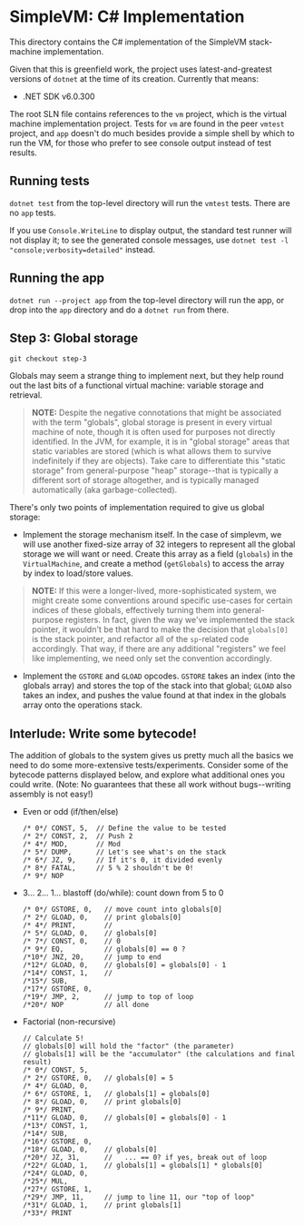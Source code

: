 # SimpleVM: C# Implementation
This directory contains the C# implementation of the SimpleVM stack-machine implementation.

Given that this is greenfield work, the project uses latest-and-greatest versions of `dotnet` at the time of its creation. Currently that means:

* .NET SDK v6.0.300

The root SLN file contains references to the `vm` project, which is the virtual machine implementation project. Tests for `vm` are found in the peer `vmtest` project, and `app` doesn't do much besides provide a simple shell by which to run the VM, for those who prefer to see console output instead of test results.

## Running tests
`dotnet test` from the top-level directory will run the `vmtest` tests. There are no `app` tests.

If you use `Console.WriteLine` to display output, the standard test runner will not display it; to see the generated console messages, use `dotnet test -l "console;verbosity=detailed"` instead.

## Running the app
`dotnet run --project app` from the top-level directory will run the app, or drop into the `app` directory and do a `dotnet run` from there.

## Step 3: Global storage
`git checkout step-3`

Globals may seem a strange thing to implement next, but they help round out the last bits of a functional virtual machine: variable storage and retrieval.

> **NOTE:** Despite the negative connotations that might be associated with the term "globals", global storage is present in every virtual machine of note, though it is often used for purposes not directly identified. In the JVM, for example, it is in "global storage" areas that static variables are stored (which is what allows them to survive indefinitely if they are objects). Take care to differentiate this "static storage" from general-purpose "heap" storage--that is typically a different sort of storage altogether, and is typically managed automatically (aka garbage-collected).

There's only two points of implementation required to give us global storage:

* Implement the storage mechanism itself. In the case of simplevm, we will use another fixed-size array of 32 integers to represent all the global storage we will want or need. Create this array as a field (`globals`) in the `VirtualMachine`, and create a method (`getGlobals`) to access the array by index to load/store values.

> **NOTE:** If this were a longer-lived, more-sophisticated system, we might create some conventions around specific use-cases for certain indices of these globals, effectively turning them into general-purpose registers. In fact, given the way we've implemented the stack pointer, it wouldn't be that hard to make the decision that `globals[0]` is the stack pointer, and refactor all of the `sp`-related code accordingly. That way, if there are any additional "registers" we feel like implementing, we need only set the convention accordingly.

* Implement the `GSTORE` and `GLOAD` opcodes. `GSTORE` takes an index (into the globals array) and stores the top of the stack into that global; `GLOAD` also takes an index, and pushes the value found at that index in the globals array onto the operations stack.

## Interlude: Write some bytecode!
The addition of globals to the system gives us pretty much all the basics we need to do some more-extensive tests/experiments. Consider some of the bytecode patterns displayed below, and explore what additional ones you could write. (Note: No guarantees that these all work without bugs--writing assembly is not easy!)

* Even or odd (if/then/else)

    ```
    /* 0*/ CONST, 5,  // Define the value to be tested
    /* 2*/ CONST, 2,  // Push 2 
    /* 4*/ MOD,       // Mod
    /* 5*/ DUMP,      // Let's see what's on the stack
    /* 6*/ JZ, 9,     // If it's 0, it divided evenly
    /* 8*/ FATAL,     // 5 % 2 shouldn't be 0!
    /* 9*/ NOP
    ```

* 3... 2... 1... blastoff (do/while): count down from 5 to 0

    ```
    /* 0*/ GSTORE, 0,   // move count into globals[0]
    /* 2*/ GLOAD, 0,    // print globals[0]
    /* 4*/ PRINT,       // 
    /* 5*/ GLOAD, 0,    // globals[0]
    /* 7*/ CONST, 0,    // 0
    /* 9*/ EQ,          // globals[0] == 0 ?
    /*10*/ JNZ, 20,     // jump to end
    /*12*/ GLOAD, 0,    // globals[0] = globals[0] - 1
    /*14*/ CONST, 1,    // 
    /*15*/ SUB,
    /*17*/ GSTORE, 0,
    /*19*/ JMP, 2,      // jump to top of loop
    /*20*/ NOP          // all done
    ```

* Factorial (non-recursive)

    ```
    // Calculate 5!
    // globals[0] will hold the "factor" (the parameter)
    // globals[1] will be the "accumulator" (the calculations and final result)
    /* 0*/ CONST, 5,
    /* 2*/ GSTORE, 0,   // globals[0] = 5
    /* 4*/ GLOAD, 0,
    /* 6*/ GSTORE, 1,   // globals[1] = globals[0]
    /* 8*/ GLOAD, 0,    // print globals[0]
    /* 9*/ PRINT,
    /*11*/ GLOAD, 0,    // globals[0] = globals[0] - 1
    /*13*/ CONST, 1,
    /*14*/ SUB,
    /*16*/ GSTORE, 0,
    /*18*/ GLOAD, 0,    // globals[0]
    /*20*/ JZ, 31,      //   ... == 0? if yes, break out of loop
    /*22*/ GLOAD, 1,    // globals[1] = globals[1] * globals[0]
    /*24*/ GLOAD, 0,
    /*25*/ MUL,
    /*27*/ GSTORE, 1,
    /*29*/ JMP, 11,     // jump to line 11, our "top of loop"
    /*31*/ GLOAD, 1,    // print globals[1]
    /*33*/ PRINT
    ```
